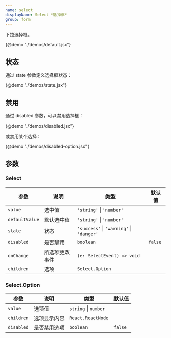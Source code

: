 ```yaml
---
name: select
displayName: Select *选择框*
group: form
---
```


下拉选择框。

{@demo "./demos/default.jsx"}

## 状态

通过 state 参数定义选择框状态：

{@demo "./demos/state.jsx"}

## 禁用

通过 disabled 参数，可以禁用选择框：

{@demo "./demos/disabled.jsx"}

或禁用某个选择：

{@demo "./demos/disabled-option.jsx"}

## 参数

### Select

| 参数           | 说明           | 类型                                             | 默认值  |
| -------------- | -------------- | ------------------------------------------------ | ------- |
| `value`        | 选中值         | `'string'` &#124; `'number'`                     |         |
| `defaultValue` | 默认选中值     | `'string'` &#124; `'number'`                     |         |
| `state`        | 状态           | `'success'` &#124; `'warning'` &#124; `'danger'` |         |
| `disabled`     | 是否禁用       | `boolean`                                        | `false` |
| `onChange`     | 所选项更改事件 | `(e: SelectEvent) => void`                       |         |
| `children`     | 选项           | `Select.Option`                                  |         |

### Select.Option

| 参数       | 说明         | 类型                     | 默认值  |
| ---------- | ------------ | ------------------------ | ------- |
| `value`    | 选项值       | `string` &#124; `number` |         |
| `children` | 选项显示内容 | `React.ReactNode`        |         |
| `disabled` | 是否禁用选项 | `boolean`                | `false` |
